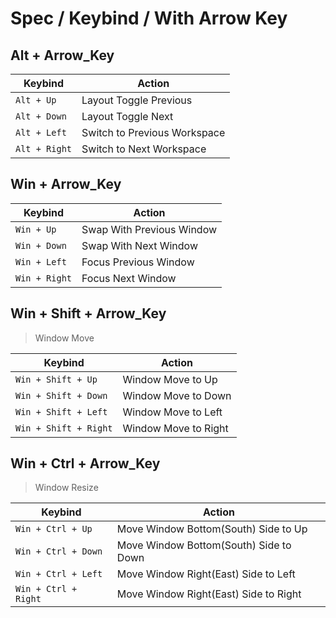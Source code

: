 
# Spec / Keybind / With Arrow Key


## Alt + Arrow_Key

| Keybind      | Action                 |
| ------------ | ---------------------- |
| `Alt + Up`   | Layout Toggle Previous |
| `Alt + Down` | Layout Toggle Next     |
| `Alt + Left`  | Switch to Previous Workspace |
| `Alt + Right` | Switch to Next Workspace     |


## Win + Arrow_Key

| Keybind      | Action                    |
| ------------ | ------------------------- |
| `Win + Up`   | Swap With Previous Window |
| `Win + Down` | Swap With Next Window     |
| `Win + Left`  | Focus Previous Window |
| `Win + Right` | Focus Next Window     |


## Win + Shift + Arrow_Key

> Window Move

| Keybind               | Action               |
| --------------------- | -------------------- |
| `Win + Shift + Up`    | Window Move to Up    |
| `Win + Shift + Down`  | Window Move to Down  |
| `Win + Shift + Left`  | Window Move to Left  |
| `Win + Shift + Right` | Window Move to Right |


## Win + Ctrl + Arrow_Key

> Window Resize

| Keybind              | Action                                 |
| -------------------- | -------------------------------------- |
| `Win + Ctrl + Up`    | Move Window Bottom(South) Side to Up   |
| `Win + Ctrl + Down`  | Move Window Bottom(South) Side to Down |
| `Win + Ctrl + Left`  | Move Window Right(East) Side to Left   |
| `Win + Ctrl + Right` | Move Window Right(East) Side to Right  |
